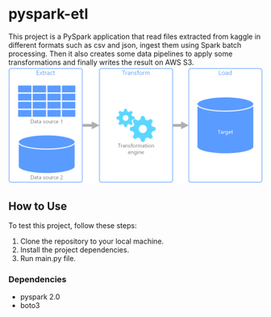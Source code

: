 # pyspark-etl

This project is a PySpark application that read files extracted from kaggle in different formats such as csv and json, ingest them using Spark batch processing. 
Then it also creates some data pipelines to apply some transformations and finally writes the result on AWS S3.
![ETL process](etl.png)

## How to Use

To test this project, follow these steps:

1. Clone the repository to your local machine.
2. Install the project dependencies.
3. Run main.py file.

### Dependencies

- pyspark 2.0
- boto3
